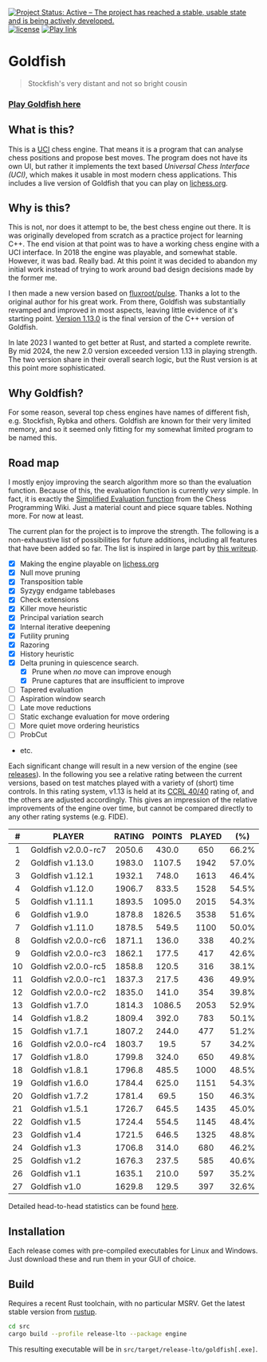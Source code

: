 [![Project Status: Active – The project has reached a stable, usable state and is being actively developed.](http://www.repostatus.org/badges/latest/active.svg)](http://www.repostatus.org/#active)
[![license](https://img.shields.io/github/license/mashape/apistatus.svg)](https://github.com/bsamseth/Goldfish/blob/main/LICENCE)
[![Play link](https://img.shields.io/badge/Play%20Goldfish-lichess-green.svg)](https://lichess.org/@/Goldfish-Engine)



# Goldfish
> Stockfish's very distant and not so bright cousin

### [Play Goldfish here](https://lichess.org/@/Goldfish-Engine)

## What is this?

This is a [UCI](https://www.wbec-ridderkerk.nl/html/UCIProtocol.html) chess engine. 
That means it is a program that can analyse chess
positions and propose best moves.  The program does not have its own UI, but
rather it implements the text based _Universal Chess Interface (UCI)_, which
makes it usable in most modern chess applications. This includes a live version
of Goldfish that you can play on [lichess.org](https://lichess.org/@/Goldfish-Engine).

## Why is this?
This is not, nor does it attempt to be, the best chess engine out there.
It is was originally developed from scratch as a
practice project for learning C++. The end vision at that point was to have a
working chess engine with a UCI interface. In 2018 the engine was playable, and
somewhat stable. However, it was bad. Really bad. At this point it was decided
to abandon my initial work instead of trying to work around bad design
decisions made by the former me. 

I then made a new version based on
[fluxroot/pulse](https://github.com/fluxroot/pulse). Thanks a lot to the
original author for his great work. From there, Goldfish was substantially
revamped and improved in most aspects, leaving little evidence of it's starting
point. [Version 1.13.0](https://github.com/bsamseth/Goldfish/releases/tag/v1.13.0) 
is the final version of the C++ version of Goldfish.

In late 2023 I wanted to get better at Rust, and started a complete rewrite. By
mid 2024, the new 2.0 version exceeded version 1.13 in playing strength. The
two version share in their overall search logic, but the Rust version is at
this point more sophisticated.

## Why Goldfish?

For some reason, several top chess engines have names of different fish, e.g.
Stockfish, Rybka and others. Goldfish are known for their very limited memory,
and so it seemed only fitting for my somewhat limited program to be named this. 

## Road map

I mostly enjoy improving the search algorithm more so than the evaluation function.
Because of this, the evaluation function is currently _very_ simple. In fact, it is exactly the 
[Simplified Evaluation function](https://www.chessprogramming.org/Simplified_Evaluation_Function) 
from the Chess Programming Wiki. Just a material count and piece square tables. Nothing more. For now at least.

The current plan for the project is to improve the strength. The following is a
non-exhaustive list of possibilities for future additions, including all features that have
been added so far. The list is inspired in large part by [this writeup](http://www.frayn.net/beowulf/theory.html).

-   [X] Making the engine playable on [lichess.org](lichess.org)
-   [X] Null move pruning
-   [X] Transposition table
-   [X] Syzygy endgame tablebases
-   [X] Check extensions
-   [X] Killer move heuristic
-   [X] Principal variation search
-   [X] Internal iterative deepening
-   [X] Futility pruning
-   [X] Razoring
-   [X] History heuristic
-   [X] Delta pruning in quiescence search.
    +   [X] Prune when _no_ move can improve enough
    +   [X] Prune captures that are insufficient to improve
-   [ ] Tapered evaluation
-   [ ] Aspiration window search
-   [ ] Late move reductions
-   [ ] Static exchange evaluation for move ordering
-   [ ] More quiet move ordering heuristics
-   [ ] ProbCut
-   etc.

Each significant change will result in a new version of the engine (see
[releases](https://github.com/bsamseth/Goldfish/releases)). In the following
you see a relative rating between the current versions, based on test matches
played with a variety of (short) time controls. In this rating system, v1.13 is
held at its [CCRL 40/40](http://computerchess.org.uk/ccrl/4040/) rating of, and
the others are adjusted accordingly. This gives an impression of the relative
improvements of the engine over time, but cannot be compared directly to any
other rating systems (e.g. FIDE).

 |   # | PLAYER               |   RATING  | POINTS  | PLAYED   | (%)|
   |:---:|---|:---:|:---:|:---:|:---:|
 |  1 | Goldfish v2.0.0-rc7    |  2050.6  |  430.0  |  650  | 66.2% |
 |  2 | Goldfish v1.13.0       |  1983.0  | 1107.5  | 1942  | 57.0% |
 |  3 | Goldfish v1.12.1       |  1932.1  |  748.0  | 1613  | 46.4% |
 |  4 | Goldfish v1.12.0       |  1906.7  |  833.5  | 1528  | 54.5% |
 |  5 | Goldfish v1.11.1       |  1893.5  | 1095.0  | 2015  | 54.3% |
 |  6 | Goldfish v1.9.0        |  1878.8  | 1826.5  | 3538  | 51.6% |
 |  7 | Goldfish v1.11.0       |  1878.5  |  549.5  | 1100  | 50.0% |
 |  8 | Goldfish v2.0.0-rc6    |  1871.1  |  136.0  |  338  | 40.2% |
 |  9 | Goldfish v2.0.0-rc3    |  1862.1  |  177.5  |  417  | 42.6% |
 | 10 | Goldfish v2.0.0-rc5    |  1858.8  |  120.5  |  316  | 38.1% |
 | 11 | Goldfish v2.0.0-rc1    |  1837.3  |  217.5  |  436  | 49.9% |
 | 12 | Goldfish v2.0.0-rc2    |  1835.0  |  141.0  |  354  | 39.8% |
 | 13 | Goldfish v1.7.0        |  1814.3  | 1086.5  | 2053  | 52.9% |
 | 14 | Goldfish v1.8.2        |  1809.4  |  392.0  |  783  | 50.1% |
 | 15 | Goldfish v1.7.1        |  1807.2  |  244.0  |  477  | 51.2% |
 | 16 | Goldfish v2.0.0-rc4    |  1803.7  |   19.5  |   57  | 34.2% |
 | 17 | Goldfish v1.8.0        |  1799.8  |  324.0  |  650  | 49.8% |
 | 18 | Goldfish v1.8.1        |  1796.8  |  485.5  | 1000  | 48.5% |
 | 19 | Goldfish v1.6.0        |  1784.4  |  625.0  | 1151  | 54.3% |
 | 20 | Goldfish v1.7.2        |  1781.4  |   69.5  |  150  | 46.3% |
 | 21 | Goldfish v1.5.1        |  1726.7  |  645.5  | 1435  | 45.0% |
 | 22 | Goldfish v1.5          |  1724.4  |  554.5  | 1145  | 48.4% |
 | 23 | Goldfish v1.4          |  1721.5  |  646.5  | 1325  | 48.8% |
 | 24 | Goldfish v1.3          |  1706.8  |  314.0  |  680  | 46.2% |
 | 25 | Goldfish v1.2          |  1676.3  |  237.5  |  585  | 40.6% |
 | 26 | Goldfish v1.1          |  1635.1  |  210.0  |  597  | 35.2% |
 | 27 | Goldfish v1.0          |  1629.8  |  129.5  |  397  | 32.6% |



Detailed head-to-head statistics can be found [here](stats/head-to-head-history.txt).

## Installation

Each release comes with pre-compiled executables for Linux and Windows. Just download these and run them in your GUI of
choice.

## Build

Requires a recent Rust toolchain, with no particular MSRV. Get the latest stable version from [rustup](https://rustup.rs/).

``` bash
cd src
cargo build --profile release-lto --package engine
```

This resulting executable will be in `src/target/release-lto/goldfish[.exe]`.
